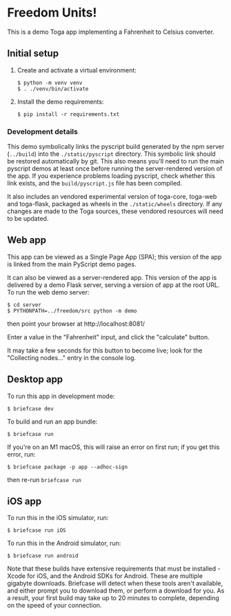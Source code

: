 # Freedom Units!

This is a demo Toga app implementing a Fahrenheit to Celsius converter.

## Initial setup

1. Create and activate a virtual environment:

       $ python -m venv venv
       $ . ./venv/bin/activate

2. Install the demo requirements:

       $ pip install -r requirements.txt

### Development details

This demo symbolically links the pyscript build generated by the npm server
(`../build`) into the `./static/pyscript` directory. This symbolic link should
be restored automatically by git. This also means you'll need to run the main
pyscript demos at least once before running the server-rendered version of the
app. If you experience problems loading pyscript, check whether this link
exists, and the `build/pyscript.js` file has been compiled.

It also includes an vendored experimental version of toga-core, toga-web and
toga-flask, packaged as wheels in the `./static/wheels` directory. If any changes
are made to the Toga sources, these vendored resources will need to be updated.

## Web app

This app can be viewed as a Single Page App (SPA); this version of the app is
linked from the main PyScript demo pages.

It can also be viewed as a server-rendered app. This version of the app is
delivered by a demo Flask server, serving a version of app at the root URL. To
run the web demo server:

    $ cd server
    $ PYTHONPATH=../freedom/src python -m demo

then point your browser at http://localhost:8081/

Enter a value in the "Fahrenheit" input, and click the "calculate" button.

It may take a few seconds for this button to become live; look for the
"Collecting nodes..." entry in the console log.

## Desktop app

To run this app in development mode:

    $ briefcase dev

To build and run an app bundle:

    $ briefcase run

If you're on an M1 macOS, this will raise an error on first run; if you get this error, run:

    $ briefcase package -p app --adhoc-sign

then re-run `briefcase run`

## iOS app

To run this in the iOS simulator, run:

    $ briefcase run iOS

To run this in the Android simulator, run:

    $ briefcase run android

Note that these builds have extensive requirements that must be installed -
Xcode for iOS, and the Android SDKs for Android. These are multiple gigabyte
downloads. Briefcase will detect when these tools aren't available, and either
prompt you to download them, or perform a download for you. As a result, your
first build may take up to 20 minutes to complete, depending on the speed of
your connection.
